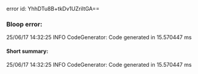 error id: YhhDTu8B+tkDv1UZriltGA==
### Bloop error:

25/06/17 14:32:25 INFO CodeGenerator: Code generated in 15.570447 ms
#### Short summary: 

25/06/17 14:32:25 INFO CodeGenerator: Code generated in 15.570447 ms